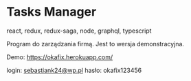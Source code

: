 # Tasks Manager
react, redux, redux-saga, node, graphql, typescript

Program do zarządzania firmą. Jest to wersja demonstracyjna.

Demo:
https://okafix.herokuapp.com/

login: sebastiank24@wp.pl
hasło: okafix123456
